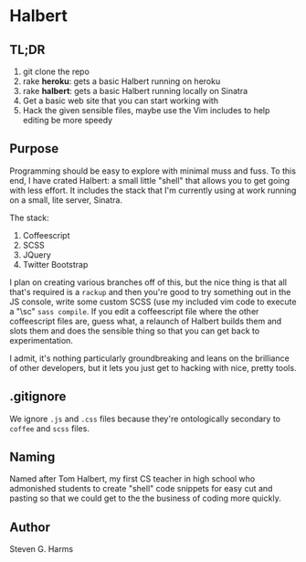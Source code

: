 # Halbert

## TL;DR

  1.  git clone the repo
  1.  rake **heroku**:   gets a basic Halbert running on heroku
  1.  rake **halbert**:  gets a basic Halbert running locally on Sinatra
  1.  Get a basic web site that you can start working with
  1.  Hack the given sensible files, maybe use the Vim includes to help
      editing be more speedy

## Purpose

Programming should be easy to explore with minimal muss and fuss.  To this end,
I have crated Halbert: a small little "shell" that allows you to get going with
less effort.  It includes the stack that I'm currently using at work running
on a small, lite server, Sinatra.

The stack:

  1.  Coffeescript
  1.  SCSS
  1.  JQuery
  1.  Twitter Bootstrap

I plan on creating various branches off of this, but the nice thing is that
all that's required is a `rackup` and then you're good to try something
out in the JS console, write some custom SCSS (use my included vim code
to execute a "\sc" `sass compile`.  If you edit a coffeescript file
where the other coffeescript files are, guess what, a relaunch of
Halbert builds them and slots them and does the sensible thing so that
you can get back to experimentation.

I admit, it's nothing particularly groundbreaking and leans on the
brilliance of other developers, but it lets you just get to hacking with
nice, pretty tools.

## .gitignore

We ignore `.js` and `.css` files because they're ontologically secondary
to `coffee` and `scss` files.

## Naming

Named after Tom Halbert, my first CS teacher in high school who
admonished students to create "shell" code snippets for easy cut and
pasting so that we could get to the the business of coding more quickly.


## Author

Steven G. Harms
